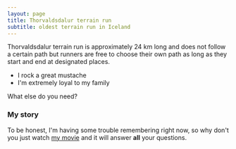 ```yaml
---
layout: page
title: Thorvaldsdalur terrain run
subtitle: oldest terrain run in Iceland
---
```


Thorvaldsdalur terrain run is approximately 24 km long and does not follow a certain path but runners are free to choose their own path as long as they start and end at designated places.

- I rock a great mustache
- I'm extremely loyal to my family

What else do you need?

### My story

To be honest, I'm having some trouble remembering right now, so why don't you just watch [my movie](https://en.wikipedia.org/wiki/The_Princess_Bride_%28film%29) and it will answer **all** your questions.
